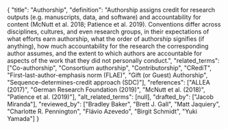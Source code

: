 {
    "title": "Authorship",
    "definition": "Authorship assigns credit for research outputs (e.g. manuscripts, data, and software) and accountability for content (McNutt et al. 2018; Patience et al. 2019). Conventions differ across disciplines, cultures, and even research groups, in their expectations of what efforts earn authorship, what the order of authorship signifies (if anything), how much accountability for the research the corresponding author assumes, and the extent to which authors are accountable for aspects of the work that they did not personally conduct.",
    "related_terms": ["Co-authorship", "Consortium authorship", "Contributorship", "CRediT", "First-last-author-emphasis norm (FLAE)", "Gift (or Guest) Authorship", "Sequence-determines-credit approach (SDC)"],
    "references": ["ALLEA (2017)", "German Research Foundation (2019)", "McNutt et al. (2018)", "Patience et al. (2019)"],
    "alt_related_terms": [null],
    "drafted_by": ["Jacob Miranda"],
    "reviewed_by": ["Bradley Baker", "Brett J. Gall", "Matt Jaquiery", "Charlotte R. Pennington", "Flávio Azevedo", "Birgit Schmidt", "Yuki Yamada"]
  }
